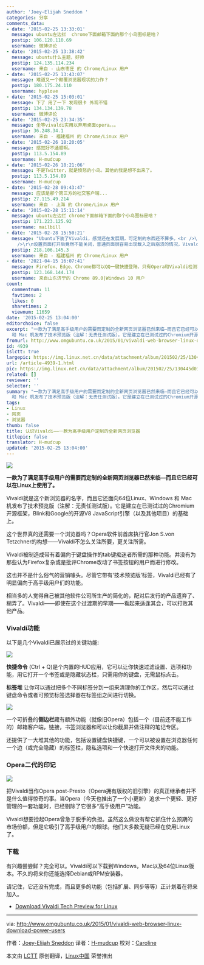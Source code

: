 ```yaml
---
author: 'Joey-Elijah Sneddon '
categories: 分享
comments_data:
- date: '2015-02-25 13:33:01'
  message: ubuntu左边拦  chrome下面邮箱下面的那个小鸟图标是啥？
  postip: 106.120.110.69
  username: 微博评论
- date: '2015-02-25 13:38:42'
  message: ubuntu什么主题，好帅
  postip: 124.135.114.234
  username: 来自 - 山东枣庄 的 Chrome/Linux 用户
- date: '2015-02-25 13:43:07'
  message: 难道又一个颠覆浏览器现状的力作？
  postip: 180.175.24.110
  username: hyplove
- date: '2015-02-25 15:03:01'
  message: 下了 用了一下 发现很卡 外观不错
  postip: 134.134.139.78
  username: 微博评论
- date: '2015-02-25 23:34:35'
  message: 坐等vivaldi实用以弃用桌面opera。。。
  postip: 36.248.34.1
  username: 来自 - 福建福州 的 Chrome/Linux 用户
- date: '2015-02-26 18:20:05'
  message: 感觉好不通顺啊。
  postip: 113.5.154.89
  username: H-mudcup
- date: '2015-02-26 18:21:06'
  message: 不是Twitter，就是愤怒的小鸟。其他的我是想不出来了。
  postip: 113.5.154.89
  username: H-mudcup
- date: '2015-02-28 09:43:47'
  message: 应该是那个第三方的社交客户端...
  postip: 27.115.49.214
  username: 来自 - 上海 的 Chrome/Linux 用户
- date: '2015-02-28 15:11:14'
  message: ubuntu左边拦 chrome下面邮箱下面的那个小鸟图标是啥？
  postip: 171.223.125.92
  username: mailbill
- date: '2015-02-28 15:50:21'
  message: "Ubuntu下装了Vivaldi，感觉还在发展期，可定制的东西还不算多。<br />\r\nlinux版还没有中文，目前能在错误页面啊 flag页面看到的中文好像都是Chrome内核提供的吧？<br
    />\r\n设置页面打开后竟然不能关闭，普通页面很容易出现载入之后崩溃的情况，Vivaldi还要加油啊。"
  postip: 218.106.145.3
  username: 来自 - 福建福州 的 Chrome/Linux 用户
- date: '2021-04-15 16:07:41'
  message: Firefox、Edge、Chrome都可以QQ一键快捷登陆，只有Opera和Vivaldi检测不到PC端的QQ登陆状态，只显示一个二维码，无法一键登录；而且注册账号，显示“这个邮箱已经关联到其他账号。”通过邮箱找回账号，又显示“找不到具有此电子邮件地址的用户。”
  postip: 123.168.144.174
  username: 来自山东济宁的 Chrome 89.0|Windows 10 用户
count:
  commentnum: 11
  favtimes: 2
  likes: 0
  sharetimes: 2
  viewnum: 11659
date: '2015-02-25 13:04:00'
editorchoice: false
excerpt: "一款为了满足高手级用户的需要而定制的全新网页浏览器已然来临—而且它已经可以在Linux上使用了。\r\n\r\nVivaldi就是这个新浏览器的名字，而且它还面向64位Linux、Windows
  和 Mac 机发布了技术预览版（注解：无责任测试版）。它是建立在已测试过的Chromium开源框架，Blink和Google的开源V8 JavaScript引擎（以及其他项目）的基础上。"
fromurl: http://www.omgubuntu.co.uk/2015/01/vivaldi-web-browser-linux-download-power-users
id: 4939
islctt: true
largepic: https://img.linux.net.cn/data/attachment/album/201502/25/130445d0i1fsf3i33a2630.jpg
url: /article-4939-1.html
pic: https://img.linux.net.cn/data/attachment/album/201502/25/130445d0i1fsf3i33a2630.jpg.thumb.jpg
related: []
reviewer: ''
selector: ''
summary: "一款为了满足高手级用户的需要而定制的全新网页浏览器已然来临—而且它已经可以在Linux上使用了。\r\n\r\nVivaldi就是这个新浏览器的名字，而且它还面向64位Linux、Windows
  和 Mac 机发布了技术预览版（注解：无责任测试版）。它是建立在已测试过的Chromium开源框架，Blink和Google的开源V8 JavaScript引擎（以及其他项目）的基础上。"
tags:
- Linux
- 网页
- 浏览器
thumb: false
title: 认识Vivaldi——一款为高手级用户定制的全新网页浏览器
titlepic: false
translator: H-mudcup
updated: '2015-02-25 13:04:00'
---
```


[![](https://camo.githubusercontent.com/5a45dacd3b550e7f800ae69fcc02312db58697f0/687474703a2f2f7777772e6f6d677562756e74752e636f2e756b2f77702d636f6e74656e742f75706c6f6164732f323031352f30312f53637265656e2d53686f742d323031352d30312d32372d61742d31372e33362e6a7067)](https://camo.githubusercontent.com/5a45dacd3b550e7f800ae69fcc02312db58697f0/687474703a2f2f7777772e6f6d677562756e74752e636f2e756b2f77702d636f6e74656e742f75706c6f6164732f323031352f30312f53637265656e2d53686f742d323031352d30312d32372d61742d31372e33362e6a7067)


**一款为了满足高手级用户的需要而定制的全新网页浏览器已然来临—而且它已经可以在Linux上使用了。**


Vivaldi就是这个新浏览器的名字，而且它还面向64位Linux、Windows 和 Mac 机发布了技术预览版（注解：无责任测试版）。它是建立在已测试过的Chromium开源框架，Blink和Google的开源V8 JavaScript引擎（以及其他项目）的基础上。


这个世界真的还需要一个浏览器吗？Opera软件前首席执行官Jon S.von Tetzchner的构想——Vivaldi不怎么关注所要，更关注所需。


Vivaldi被制造成带有着偏向于键盘操作的tab键痴迷者所需的那种功能。并没有为那些认为Firefox复杂或是批评Chrome改动了书签按钮的用户而进行修改。


这也并不是什么俗气的营销噱头。尽管它带有‘技术预览版’标签，Vivaldi已经有了明显偏向于高手级用户们的功能。


相当多的人觉得自己被其他软件公司所生产的简化的，配对后发行的产品遗弃了、糊弄了。Vivaldi——即使在这个过渡期的早期——看起来适逢其会，可以打败其他产品。


### Vivaldi功能


以下是几个Vivaldi已展示过的关键功能:


[![](https://camo.githubusercontent.com/2664f756ed7a124635e8b35323270f82700ebf70/687474703a2f2f7777772e6f6d677562756e74752e636f2e756b2f77702d636f6e74656e742f75706c6f6164732f323031352f30312f717569636b2e6a7067)](https://camo.githubusercontent.com/2664f756ed7a124635e8b35323270f82700ebf70/687474703a2f2f7777772e6f6d677562756e74752e636f2e756b2f77702d636f6e74656e742f75706c6f6164732f323031352f30312f717569636b2e6a7067)


**快捷命令** (Ctrl + Q)是个内置的HUD应用，它可以让你快速过滤设置、选项和功能，用它打开一个书签或是隐藏状态栏，只需用你的键盘，无需鼠标点击。


**标签堆** 让你可以通过把多个不同标签分到一组来清理你的工作区，然后可以通过键盘命令或者可预览标签选择器在标签组之间进行切换。


[![](https://camo.githubusercontent.com/bd1232f8bfa58d811ccbd9bb9a534b64c4660ac4/687474703a2f2f7777772e6f6d677562756e74752e636f2e756b2f77702d636f6e74656e742f75706c6f6164732f323031352f30312f7461622d737461636b732e6a7067)](https://camo.githubusercontent.com/bd1232f8bfa58d811ccbd9bb9a534b64c4660ac4/687474703a2f2f7777772e6f6d677562756e74752e636f2e756b2f77702d636f6e74656e742f75706c6f6164732f323031352f30312f7461622d737461636b732e6a7067)


一个可折叠的**侧边栏**藏有额外功能（就像旧Opera）包括一个（目前还不能工作的）邮箱客户端，链接，书签浏览器和可以让你截屏并做注释的笔记专区。


还提供了一大堆其他的功能，包括设置键盘快捷键，一个可以被设置在浏览器任何一个边（或完全隐藏）的标签栏，隐私选项和一个快速打开文件夹的功能。


### Opera二代的印记


[![](https://camo.githubusercontent.com/9b2c2b0daaf8af29d36cbbf222714854690c588d/687474703a2f2f7777772e6f6d677562756e74752e636f2e756b2f77702d636f6e74656e742f75706c6f6164732f323031352f30312f766976616c64692d73657474696e67732d696e2d7562756e74752d373530783433342e6a7067)](https://camo.githubusercontent.com/9b2c2b0daaf8af29d36cbbf222714854690c588d/687474703a2f2f7777772e6f6d677562756e74752e636f2e756b2f77702d636f6e74656e742f75706c6f6164732f323031352f30312f766976616c64692d73657474696e67732d696e2d7562756e74752d373530783433342e6a7067)


把Vivaldi当作Opera post-Presto（Opera拥有版权的旧引擎）的真正继承者并不是什么值得惊奇的事。当Opera（今天也推出了一个小更新）追求一个更轻、更好管理的一套功能时，已经剔除了它很多“高手级用户”功能。


Vivaldi想要捡起Opera曾急于脱手的负担。虽然这么做没有帮它抓住什么预期的市场份额，但是它吸引了高手级用户的眼球。他们大多数无疑已经在使用Linux了。


### 下载


有兴趣尝尝鲜？完全可以。Vivaldi可以下载到Windows，Mac以及64位Linux版本。不久的将来你还能选择Debian或RPM安装器。


请记住，它还没有完成，而且更多的功能（包括扩展、同步等等）正计划着在将来加入。


* [Download Vivaldi Tech Preview for Linux](https://vivaldi.com/#Download)




---


via: <http://www.omgubuntu.co.uk/2015/01/vivaldi-web-browser-linux-download-power-users>


作者：[Joey-Elijah Sneddon](https://plus.google.com/117485690627814051450/?rel=author) 译者：[H-mudcup](https://github.com/H-mudcup) 校对：[Caroline](https://github.com/carolinewuyan)


本文由 [LCTT](https://github.com/LCTT/TranslateProject) 原创翻译，[Linux中国](http://linux.cn/) 荣誉推出